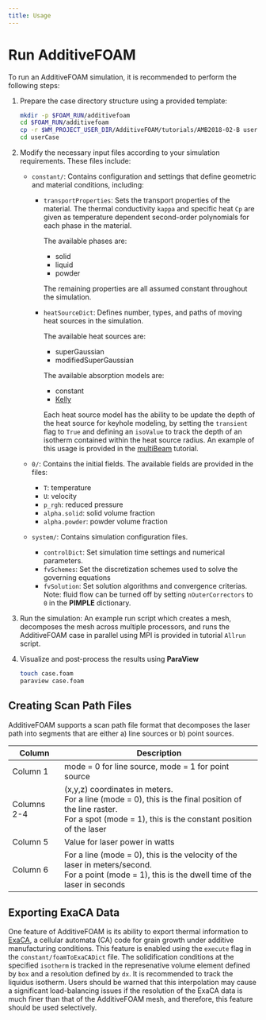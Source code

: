 ```yaml
---
title: Usage
---
```


# Run AdditiveFOAM
To run an AdditiveFOAM simulation, it is recommended to perform the following steps:
1. Prepare the case directory structure using a provided template:
   ```bash
   mkdir -p $FOAM_RUN/additivefoam
   cd $FOAM_RUN/additivefoam
   cp -r $WM_PROJECT_USER_DIR/AdditiveFOAM/tutorials/AMB2018-02-B userCase
   cd userCase
   ```
2. Modify the necessary input files according to your simulation requirements. These files include:

   - `constant/`: Contains configuration and settings that define geometric and material conditions, including:

      - `transportProperties`: Sets the transport properties of the material. The thermal conductivity `kappa` and specific heat `Cp` are given as temperature dependent second-order polynomials for each phase in the material.
      
         The available phases are:
         - solid
         - liquid
         - powder
      
         The remaining properties are all assumed constant throughout the simulation.

      - `heatSourceDict`: Defines number, types, and paths of moving heat sources in the simulation.

         The available heat sources are:
         - superGaussian
         - modifiedSuperGaussian
   
         The available absorption models are:
         - constant
         - [Kelly](https://opg.optica.org/ao/fulltext.cfm?uri=ao-5-6-925&id=14272)
      
         Each heat source model has the ability to be update the depth of the heat source for keyhole modeling, by setting the `transient` flag to `True` and defining an `isoValue` to track the depth of an isotherm contained within the heat source radius. An example of this usage is provided in the [multiBeam](tutorials/multiBeam) tutorial.

   - `0/`: Contains the initial fields. The available fields are provided in the files:
      - `T`:            temperature
      - `U`:            velocity
      - `p_rgh`:        reduced pressure
      - `alpha.solid`:  solid volume fraction
      - `alpha.powder`: powder volume fraction

   - `system/`: Contains simulation configuration files.
      - `controlDict`: Set simulation time settings and numerical parameters.
      - `fvSchemes`: Set the discretization schemes used to solve the governing equations
      - `fvSolution`: Set solution algorithms and convergence criterias. Note: fluid flow can be turned off by setting `nOuterCorrectors` to `0` in the **PIMPLE** dictionary.
      
3. Run the simulation:
An example run script which creates a mesh, decomposes the mesh across multiple processors, and runs the AdditiveFOAM case in parallel using MPI is provided in tutorial `Allrun` script.

4. Visualize and post-process the results using **ParaView**
   ```bash
   touch case.foam
   paraview case.foam
   ```
## Creating Scan Path Files
AdditiveFOAM supports a scan path file format that decomposes the laser path into segments that are either a) line sources or b) point sources.

| Column   | Description                                                                                                                 |
|----------|-----------------------------------------------------------------------------------------------------------------------------|
| Column 1 | mode = 0 for line source, mode = 1 for point source                                                                               |
| Columns 2-4 | (x,y,z) coordinates in meters. <br>For a line (mode = 0), this is the final position of the line raster. <br>For a spot (mode = 1), this is the constant position of the laser |
| Column 5 | Value for laser power in watts                                                                                               |
| Column 6 | For a line (mode = 0), this is the velocity of the laser in meters/second. <br>For a point (mode = 1), this is the dwell time of the laser in seconds                         |

## Exporting ExaCA Data
One feature of AdditiveFOAM is its ability to export thermal information to [ExaCA](https://github.com/LLNL/ExaCA), a cellular automata (CA) code for grain growth under additive manufacturing conditions. This feature is enabled using the `execute` flag in the `constant/foamToExaCADict` file. The solidification conditions at the specified `isotherm` is tracked in the represenative volume element defined by `box` and a resolution defined by `dx`. It is recommended to track the liquidus isotherm. Users should be warned that this interpolation may cause a significant load-balancing issues if the resolution of the ExaCA data is much finer than that of the AdditiveFOAM mesh, and therefore, this feature should be used selectively.
